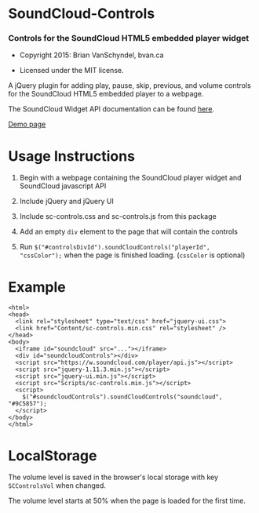 ﻿# SoundCloud-Controls
### Controls for the SoundCloud HTML5 embedded player widget

 - Copyright 2015: Brian VanSchyndel, bvan.ca

 - Licensed under the MIT license.
 
A jQuery plugin for adding play, pause, skip, previous, and volume controls for the SoundCloud HTML5 embedded player to a webpage.

The SoundCloud Widget API documentation can be found [here](https://developers.soundcloud.com/docs/api/html5-widget).

[Demo page](http://bvanschy.github.io/SoundCloud-Controls/test/test.html)


Usage Instructions
======
1. Begin with a webpage containing the SoundCloud player widget and SoundCloud javascript API

2. Include jQuery and jQuery UI

3. Include sc-controls.css and sc-controls.js from this package

4. Add an empty `div` element to the page that will contain the controls

5. Run `$("#controlsDivId").soundCloudControls("playerId", "cssColor");` when the page is finished loading. (`cssColor` is optional)

Example
======
```
<html>
<head>
  <link rel="stylesheet" type="text/css" href="jquery-ui.css">
  <link href="Content/sc-controls.min.css" rel="stylesheet" />
</head>
<body>
  <iframe id="soundcloud" src="..."></iframe>
  <div id="soundcloudControls"></div>
  <script src="https://w.soundcloud.com/player/api.js"></script>
  <script src="jquery-1.11.3.min.js"></script>
  <script src="jquery-ui.min.js"></script>
  <script src="Scripts/sc-controls.min.js"></script>
  <script>
    $("#soundcloudControls").soundCloudControls("soundcloud", "#9C5857");
  </script>
</body>
</html>
```

LocalStorage
======
The volume level is saved in the browser's local storage with key `SCControlsVol` when changed.

The volume level starts at 50% when the page is loaded for the first time.
